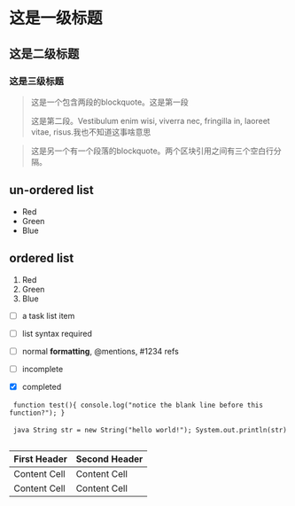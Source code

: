 # 这是一级标题

## 这是二级标题

### 这是三级标题

> 这是一个包含两段的blockquote。这是第一段
>
> 这是第二段。Vestibulum enim wisi, viverra nec, fringilla in, laoreet vitae, risus.我也不知道这事啥意思



> 这是另一个有一个段落的blockquote。两个区块引用之间有三个空白行分隔。



## un-ordered list
*   Red
*   Green
*   Blue

## ordered list
1.  Red
2.  Green
3.  Blue


- [ ] a task list item
- [ ] list syntax required
- [ ] normal **formatting**, @mentions, #1234 refs
- [ ] incomplete
- [x] completed




​```
function test(){
  console.log("notice the blank line before this function?");
}
​```

​``` java
String str = new String("hello world!");
System.out.println(str)
​```










| First Header  | Second Header |
| ------------- | ------------- |
| Content Cell  | Content Cell  |
| Content Cell  | Content Cell  |





















